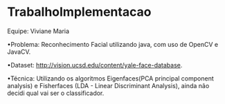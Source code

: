 # TrabalhoImplementacao
Equipe: Viviane Maria

•Problema: Reconhecimento Facial utilizando java, com uso de OpenCV e JavaCV.

•Dataset: http://vision.ucsd.edu/content/yale-face-database.

•Técnica: Utilizando os algoritmos Eigenfaces(PCA principal component analysis) e Fisherfaces (LDA - Linear Discriminant Analysis), ainda não decidi qual vai ser o classificador.

